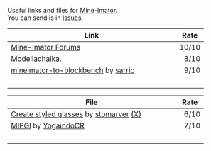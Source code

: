Useful links and files for [Mine-Imator](https://www.mineimator.com/).\
You can send is in [Issues](https://github.com/stomarver/imator-trashbin/issues).

   

|     Link      |     Rate      |
| ------------- | ------------- |
| [Mine-Imator Forums](https://mineimatorforums.com/) | 10/10 |
| [Modeliachaika.](https://modeliachaika.blogspot.com/) |  8/10 |
| [mineimator-to-blockbench](https://github.com/sarr-io/mineimator-to-blockbench) by [sarrio](https://github.com/sarr-io) |  9/10 |
|                                    |   |


|     File      |     Rate      |
| ------------- | ------------- |
| [Create styled glasses](https://github.com/stomarver/imator-trashbin/blob/main/glasses.zip) by [stomarver](https://github.com/stomarver) [(X)](https://x.com/stomarver) |  6/10 |
| [MIPGI](https://github.com/stomarver/imator-trashbin/blob/main/MIPGI%200_1.html) by [YogaindoCR](https://yogaindocr.itch.io/) |  7/10 |
|                                    |   |
